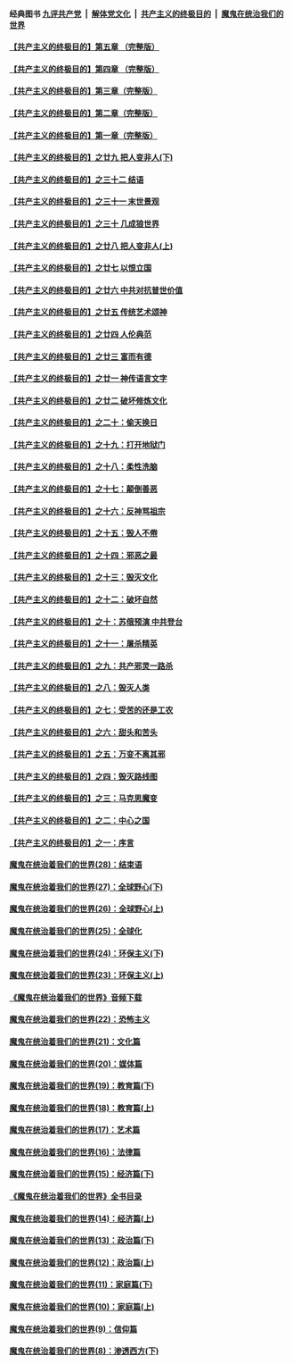 
#### 经典图书 [九评共产党](../../../../9ping.md/blob/master/README.md) &nbsp;|&nbsp; [解体党文化](../../../jtdwh.md)  &nbsp;|&nbsp; [共产主义的终极目的](../../../gczydzjmd.md) &nbsp;|&nbsp; [魔鬼在统治我们的世界](../../../mgztzwmdsj.md) 

#### [【共产主义的终极目的】第五章 （完整版）](../pages/nsc422/n11428912.md?t=08140348) 

#### [【共产主义的终极目的】第四章 （完整版）](../pages/nsc422/n11428907.md?t=08140348) 

#### [【共产主义的终极目的】第三章（完整版）](../pages/nsc422/n11428848.md?t=08140348) 

#### [【共产主义的终极目的】第二章（完整版）](../pages/nsc422/n11428831.md?t=08140348) 

#### [【共产主义的终极目的】第一章（完整版）](../pages/nsc422/n11417651.md?t=08140348) 

#### [【共产主义的终极目的】之廿九 把人变非人(下)](../pages/nsc422/n11344140.md?t=08140348) 

#### [【共产主义的终极目的】之三十二 结语](../pages/nsc422/n11360535.md?t=08140348) 

#### [【共产主义的终极目的】之三十一 末世景观](../pages/nsc422/n11351129.md?t=08140348) 

#### [【共产主义的终极目的】之三十 几成狼世界](../pages/nsc422/n11348280.md?t=08140348) 

#### [【共产主义的终极目的】之廿八 把人变非人(上)](../pages/nsc422/n11340492.md?t=08140348) 

#### [【共产主义的终极目的】之廿七 以恨立国](../pages/nsc422/n11336944.md?t=08140348) 

#### [【共产主义的终极目的】之廿六 中共对抗普世价值](../pages/nsc422/n11324785.md?t=08140348) 

#### [【共产主义的终极目的】之廿五 传统艺术颂神](../pages/nsc422/n11296396.md?t=08140348) 

#### [【共产主义的终极目的】之廿四 人伦典范](../pages/nsc422/n11296397.md?t=08140348) 

#### [【共产主义的终极目的】之廿三 富而有德](../pages/nsc422/n11283598.md?t=08140348) 

#### [【共产主义的终极目的】之廿一 神传语言文字](../pages/nsc422/n11263265.md?t=08140348) 

#### [【共产主义的终极目的】之廿二 破坏修炼文化](../pages/nsc422/n11245728.md?t=08140348) 

#### [【共产主义的终极目的】之二十：偷天换日](../pages/nsc422/n11238846.md?t=08140348) 

#### [【共产主义的终极目的】之十九：打开地狱门](../pages/nsc422/n11206376.md?t=08140348) 

#### [【共产主义的终极目的】之十八：柔性洗脑](../pages/nsc422/n11199994.md?t=08140348) 

#### [【共产主义的终极目的】之十七：颠倒善恶](../pages/nsc422/n11179782.md?t=08140348) 

#### [【共产主义的终极目的】之十六：反神骂祖宗](../pages/nsc422/n11166798.md?t=08140348) 

#### [【共产主义的终极目的】之十五：毁人不倦](../pages/nsc422/n11166792.md?t=08140348) 

#### [【共产主义的终极目的】之十四：邪恶之最](../pages/nsc422/n11150249.md?t=08140348) 

#### [【共产主义的终极目的】之十三：毁灭文化](../pages/nsc422/n11135227.md?t=08140348) 

#### [【共产主义的终极目的】之十二：破坏自然](../pages/nsc422/n11135214.md?t=08140348) 

#### [【共产主义的终极目的】之十：苏俄预演 中共登台](../pages/nsc422/n11118424.md?t=08140348) 

#### [【共产主义的终极目的】之十一：屠杀精英](../pages/nsc422/n11118442.md?t=08140348) 

#### [【共产主义的终极目的】之九：共产邪灵一路杀](../pages/nsc422/n11114139.md?t=08140348) 

#### [【共产主义的终极目的】之八：毁灭人类](../pages/nsc422/n11108503.md?t=08140348) 

#### [【共产主义的终极目的】之七：受苦的还是工农](../pages/nsc422/n11101809.md?t=08140348) 

#### [【共产主义的终极目的】之六：甜头和苦头](../pages/nsc422/n11096971.md?t=08140348) 

#### [【共产主义的终极目的】之五：万变不离其邪](../pages/nsc422/n11091285.md?t=08140348) 

#### [【共产主义的终极目的】之四：毁灭路线图](../pages/nsc422/n11086284.md?t=08140348) 

#### [【共产主义的终极目的】之三：马克思魔变](../pages/nsc422/n11061941.md?t=08140348) 

#### [【共产主义的终极目的】之二：中心之国](../pages/nsc422/n11047728.md?t=08140348) 

#### [【共产主义的终极目的】之一：序言](../pages/nsc422/n11086077.md?t=08140348) 

#### [魔鬼在统治着我们的世界(28)：结束语](../pages/nsc422/n10936246.md?t=08140348) 

#### [魔鬼在统治着我们的世界(27)：全球野心(下)](../pages/nsc422/n10928319.md?t=08140348) 

#### [魔鬼在统治着我们的世界(26)：全球野心(上)](../pages/nsc422/n10900318.md?t=08140348) 

#### [魔鬼在统治着我们的世界(25)：全球化](../pages/nsc422/n10788205.md?t=08140348) 

#### [魔鬼在统治着我们的世界(24)：环保主义(下)](../pages/nsc422/n10695307.md?t=08140348) 

#### [魔鬼在统治着我们的世界(23)：环保主义(上)](../pages/nsc422/n10688613.md?t=08140348) 

#### [《魔鬼在统治着我们的世界》音频下载](../pages/nsc422/n10635553.md?t=08140348) 

#### [魔鬼在统治着我们的世界(22)：恐怖主义](../pages/nsc422/n10614727.md?t=08140348) 

#### [魔鬼在统治着我们的世界(21)：文化篇](../pages/nsc422/n10597706.md?t=08140348) 

#### [魔鬼在统治着我们的世界(20)：媒体篇](../pages/nsc422/n10586579.md?t=08140348) 

#### [魔鬼在统治着我们的世界(19)：教育篇(下)](../pages/nsc422/n10564808.md?t=08140348) 

#### [魔鬼在统治着我们的世界(18)：教育篇(上)](../pages/nsc422/n10526970.md?t=08140348) 

#### [魔鬼在统治着我们的世界(17)：艺术篇](../pages/nsc422/n10499093.md?t=08140348) 

#### [魔鬼在统治着我们的世界(16)：法律篇](../pages/nsc422/n10485969.md?t=08140348) 

#### [魔鬼在统治着我们的世界(15)：经济篇(下)](../pages/nsc422/n10469975.md?t=08140348) 

#### [《魔鬼在统治着我们的世界》全书目录](../pages/nsc422/n10464261.md?t=08140348) 

#### [魔鬼在统治着我们的世界(14)：经济篇(上)](../pages/nsc422/n10457370.md?t=08140348) 

#### [魔鬼在统治着我们的世界(13)：政治篇(下)](../pages/nsc422/n10448270.md?t=08140348) 

#### [魔鬼在统治着我们的世界(12)：政治篇(上)](../pages/nsc422/n10444576.md?t=08140348) 

#### [魔鬼在统治着我们的世界(11)：家庭篇(下)](../pages/nsc422/n10440961.md?t=08140348) 

#### [魔鬼在统治着我们的世界(10)：家庭篇(上)](../pages/nsc422/n10435448.md?t=08140348) 

#### [魔鬼在统治着我们的世界(9)：信仰篇](../pages/nsc422/n10432159.md?t=08140348) 

#### [魔鬼在统治着我们的世界(8)：渗透西方(下)](../pages/nsc422/n10429603.md?t=08140348) 

